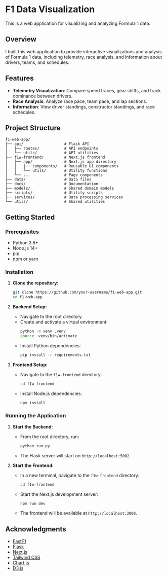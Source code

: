 # F1 Data Visualization

This is a web application for visualizing and analyzing Formula 1 data.

## Overview

I built this web application to provide interactive visualizations and analysis of Formula 1 data, including telemetry, race analysis, and information about drivers, teams, and schedules.

## Features

- **Telemetry Visualization**: Compare speed traces, gear shifts, and track dominance between drivers.
- **Race Analysis**: Analyze race pace, team pace, and lap sections.
- **Information**: View driver standings, constructor standings, and race schedules.

## Project Structure

```
f1-web-app/
├── api/                  # Flask API
│   ├── routes/           # API endpoints
│   └── utils/            # API utilities
├── f1w-frontend/         # Next.js frontend
│   ├── app/              # Next.js app directory
│   │   ├── components/   # Reusable UI components
│   │   └── utils/        # Utility functions
│   └── ...               # Page components
├── data/                 # Data files
├── docs/                 # Documentation
├── models/               # Shared domain models
├── scripts/              # Utility scripts
├── services/             # Data processing services
└── utils/                # Shared utilities
```

## Getting Started

### Prerequisites

- Python 3.8+
- Node.js 14+
- pip
- npm or yarn

### Installation

1.  **Clone the repository:**
    ```bash
    git clone https://github.com/your-username/f1-web-app.git
    cd f1-web-app
    ```

2.  **Backend Setup:**
    -   Navigate to the root directory.
    -   Create and activate a virtual environment:
        ```bash
        python -m venv .venv
        source .venv/bin/activate
        ```
    -   Install Python dependencies:
        ```bash
        pip install -r requirements.txt
        ```

3.  **Frontend Setup:**
    -   Navigate to the `f1w-frontend` directory:
        ```bash
        cd f1w-frontend
        ```
    -   Install Node.js dependencies:
        ```bash
        npm install
        ```

### Running the Application

1.  **Start the Backend:**
    -   From the root directory, run:
        ```bash
        python run.py
        ```
    -   The Flask server will start on `http://localhost:5002`.

2.  **Start the Frontend:**
    -   In a new terminal, navigate to the `f1w-frontend` directory:
        ```bash
        cd f1w-frontend
        ```
    -   Start the Next.js development server:
        ```bash
        npm run dev
        ```
    -   The frontend will be available at `http://localhost:3000`.

## Acknowledgments

- [FastF1](https://github.com/theOehrly/Fast-F1)
- [Flask](https://flask.palletsprojects.com/)
- [Next.js](https://nextjs.org/)
- [Tailwind CSS](https://tailwindcss.com/)
- [Chart.js](https://www.chartjs.org/)
- [D3.js](https://d3js.org/)
